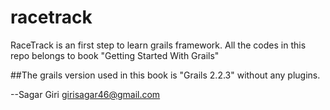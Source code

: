 # racetrack

RaceTrack is an first step to learn grails framework. 
All the codes in this repo belongs to book "Getting Started With Grails"

##The grails version used in this book is "Grails 2.2.3" without any plugins.


--Sagar Giri
girisagar46@gmail.com
